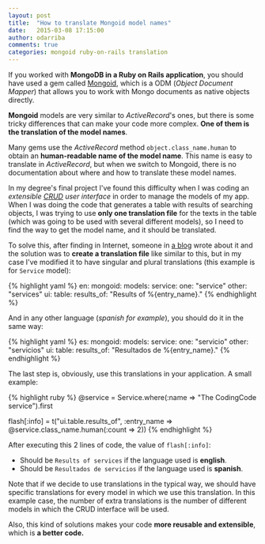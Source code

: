 ```yaml
---
layout: post
title:  "How to translate Mongoid model names"
date:   2015-03-08 17:15:00
author: odarriba
comments: true
categories: mongoid ruby-on-rails translation
---
```


If you worked with **MongoDB in a Ruby on Rails application**, you should have used a gem called [Mongoid][mongoid], which is a ODM (*Object Document Mapper*) that allows you to work with Mongo documents as native objects directly.

**Mongoid** models are very similar to *ActiveRecord*'s ones, but there is some tricky differences that can make your code more complex. **One of them is the translation of the model names**. 

Many gems use the *ActiveRecord* method `object.class_name.human` to obtain an **human-readable name of the model name**. This name is easy to translate in *ActiveRecord*, but when we switch to Mongoid, there is no documentation about where and how to translate these model names.
<!--more-->

In my degree's final project I've found this difficulty when I was coding an *extensible [CRUD][crud] user interface* in order to manage the models of my app. When I was doing the code that generates a table with results of searching objects, I was trying to use **only one translation file** for the texts in the table (which was going to be used with several different models), so I need to find the way to get the model name, and it should be translated.

To solve this, after finding in Internet, someone in [a blog][blog-solution] wrote about it and the solution was to **create a translation file** like similar to this, but in my case I've modified it to have singular and plural translations (this example is for `Service` model):

{% highlight yaml %}
en:
  mongoid:
    models:
      service:
        one: "service"
        other: "services"
  ui:
    table:
      results_of: "Results of %{entry_name}."
{% endhighlight %}

And in any other language (*spanish for example*), you should do it in the same way:

{% highlight yaml %}
es:
  mongoid:
    models:
      service:
        one: "servicio"
        other: "servicios"
  ui:
    table:
      results_of: "Resultados de %{entry_name}."
{% endhighlight %}

The last step is, obviously, use this translations in your application. A small example:

{% highlight ruby %}
@service = Service.where(:name => "The CodingCode service").first

flash[:info] = t("ui.table.results_of", :entry_name => @service.class_name.human(:count => 2))
{% endhighlight %}

After executing this 2 lines of code, the value of `flash[:info]`:

* Should be `Results of services` if the language used is **english**. 
* Should be `Resultados de servicios` if the language used is **spanish**.

Note that if we decide to use translations in the typical way, we should have specific translations for every model in which we use this translation. In this example case, the number of extra translations is the number of different models in which the CRUD interface will be used. 

Also, this kind of solutions makes your code **more reusable and extensible**, which is **a better code.**

[mongoid]: http://mongoid.org/
[crud]: http://en.wikipedia.org/wiki/Create,_read,_update_and_delete
[blog-solution]: http://www.frick-web.at/blog/rails-and-mongoid-i18n-model-attributes